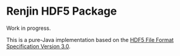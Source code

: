 
# Renjin HDF5 Package

Work in progress.

This is a pure-Java implementation based on the 
[HDF5 File Format Specification Version 3.0](https://support.hdfgroup.org/HDF5/doc/H5.format.html).
 

